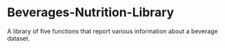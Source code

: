 # **Beverages-Nutrition-Library**
A library of five functions that report various information about a beverage dataset.

